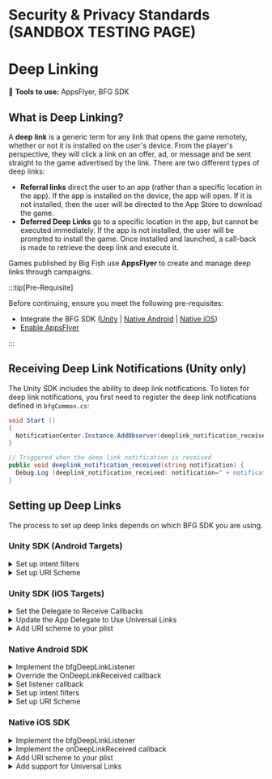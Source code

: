 # Security & Privacy Standards (SANDBOX TESTING PAGE)

# Deep Linking

:small_blue_diamond: **Tools to use:** AppsFlyer, BFG SDK

## What is Deep Linking?

A **deep link** is a generic term for any link that opens the game remotely, whether or not it is installed on the user's device. From the player's perspective, they will click a link on an offer, ad, or message and be sent straight to the game advertised by the link. There are two different types of deep links:

- **Referral links** direct the user to an app (rather than a specific location in the app). If the app is installed on the device, the app will open. If it is not installed, then the user will be directed to the App Store to download the game.
- **Deferred Deep Links** go to a specific location in the app, but cannot be executed immediately. If the app is not installed, the user will be prompted to install the game. Once installed and launched, a call-back is made to retrieve the deep link and execute it.

Games published by Big Fish use **AppsFlyer** to create and manage deep links through campaigns. 

:::tip[Pre-Requisite]

Before continuing, ensure you meet the following pre-requisites:

- Integrate the BFG SDK ([Unity](../bfgsdk/integrate-unitysdk) | [Native Android](../bfgsdk/integrate-androidsdk) | [Native iOS](../bfgsdk/integrate-iossdk))
- [Enable AppsFlyer](./tools-appsflyer#enabling-appsflyer)

:::

## Receiving Deep Link Notifications (Unity only)

The Unity SDK includes the ability to deep link notifications. To listen for deep link notifications, you first need to register the deep link notifications defined in ``bfgCommon.cs``: 

```csharp
void Start ()
{
  NotificationCenter.Instance.AddObserver(deeplink_notification_received, bfgCommon.NOTIFICATION_DEEPLINK_ONDEEPLINKRECEIVED);
}

// Triggered when the deep link notification is received
public void deeplink_notification_received(string notification) {
  Debug.Log (deeplink_notification_received: notification=" + notification);
}
```

## Setting up Deep Links

The process to set up deep links depends on which BFG SDK you are using. 

### Unity SDK (Android Targets)

<details>
  <summary>Set up intent filters</summary>

Your Big Fish producer will send you a code snippet of an intent filter to put into manifest file of your app. An **intent filter** determines the type of requests that come from another app component (such as AppsFlyer). To complete setup for deep links on Android, copy the intent-filter into the relevant ``<activity>`` on your AndroidManifest.xml file. The snippet contains the following values:

- The ``host`` value, provided by your Big Fish producer.
- The four-character pathPrefix, an auto-generated value from the AppsFlyer portal that is unique to your game.

Here is an example of the code snippet for an intent filter:

```xml
<intent-filter android:autoVerify="true">
  <action android:name="android.intent.action.VIEW" />
  <category android:name="android.intent.category.DEFAULT" />
  <category android:name="android.intent.category.BROWSABLE" />
  <data android:scheme="https"
    android:host="bfgsdk.onelink.me"
    android:pathPrefix="/yryN" />
</intentfilter>
```

</details>

<details>
  <summary>Set up URI Scheme</summary>

A URI scheme is a URL that leads users directly to your game, and is required for AppsFlyer links to work in Facebook. Whenever a Universal Link fails to open the app, the URI scheme can be used as a fallback to open the application.

Your Big Fish producer will provide you with the scheme you need to define in your manifest file. Add another filter to your manifest that handles specific deep link schemes for your game. In the following example, the scheme is ``bfgsample``. Include this filter right below the intent filter you previously added for AppsFlyer:

```xml
<intent-filter>
  <action android:name="android.intent.action.VIEW" />
  <category android:name="android.intent.category.DEFAULT" />
  <category android:name="android.intent.category.BROWSABLE" />
  <data android:scheme="bfgsample" />
</intent-filter>
```

</details>

### Unity SDK (iOS Targets)

<details>
  <summary>Set the Delegate to Receive Callbacks</summary>

1. Open the file, com.bfg.sdk/Runtime/Plugins/iOS/BFGUnityAppController.mm
2. In BFGUnityAppController.mm, add the following code to the ``didFinishLaunchingWithOptions`` method before initializing the BFG SDK:

```csharp
extern "C"
{
  void BfgDeepLinkDelegateWrapper_setDeepLinkListener();
}
-(BOOL)application:(UIApplication*) application didFinishLaunchingWithOptions:(NSDictionary*) options
{
  BfgDeepLinkDelegateWrapper_setDeepLinkListener();

  // Initialize the BFG SDK here

  return YES;
}
```

</details>

<details>
  <summary>Update the App Delegate to Use Universal Links</summary>

1. Open the file, com.bfg.sdk/Runtime/Plugins/iOS/BFGUnityAppController.mm
2. In BFGUnityAppController.mm, add another pass-through call to ``bfgManager``, which will update the App Delegate to use universal links through AppsFlyer.

```csharp
-(BOOL)application:(UIApplication *)application continueUserActivity:(NSUserActivity *)userActivity restorationHandler:(void (^)(NSArray<id<UIUserActivityRestoring>> *restorableObjects))restorationHandler;
{
  return [bfgManager applicationContinueUserActivity:userActivity restorationHandler:restorationHandler];
}
```

</details>

<details>
  <summary>Add URI scheme to your plist</summary>

A URI scheme is a URL that leads users directly to your game, and is required for AppsFlyer links to work in Facebook. Whenever a Universal Link fails to open the app, the URI scheme can be used as a fallback to open the application.

Your Big Fish producer will provide you with the scheme you need to define in your game configuration. In the following example, the scheme is ``bfgsample``. The scheme is added to your game's plist file:

```xml
<key>CFBundleURLSchemes</key>
<array>
  <string>bfgsample</string>
</array>
```

</details>

### Native Android SDK 

<details>
  <summary>Implement the bfgDeepLinkListener</summary>

Implement the ``bfgDeepLinkListener`` in your main ``bfgActivity``:

```java
public class AndroidExampleActivity extends bfgActivity implements bfgDeepLinkListener
```

</details>

<details>
  <summary>Override the OnDeepLinkReceived callback</summary>

Override the ``onDeepLinkReceived`` callback to handle the received deep link:

```java
public void onDeepLinkReceived(final String deepLink, Map<String,String> conversionData, final String error) {
  if (!TextUtils.isEmpty(deepLink)) {
    bfgLog.d(this.getLocalClassName(), "Deep link received: \n" + deepLink);
  } else if (!TextUtils.isEmpty(error)) {
    bfgLog.d(this.getLocalClassName(), "Deep link retrieve error: " + error + " from UA tracking provider");
  }
  // The UA tracking provider returned additional information about the deep link that launched
  // the app. Inspect its content to gain insight regarding the source of the link. For links
  // originated from Facebook the deepLinkString will always be null and you'll need to look
  // for the deeplink in the conversionData dictionary. Ask your producer for the specific field
  // you should be looking for in this dictionary.
  // An example payload for a basic Facebook link could look like:
  // conversionData = {
  //    "af_ad": "testadname",
  //    "af_deeplink": true,
  //    "af_sub1": "testsubpub",
  //    "af_sub2": "testplacement",
  //    "campaign": "testcampaign",
  //    "host": "sdktest",
  //    "is_retargeting": true,
  //    "media_source": "Social Facebook",
  //    "path": "/reward/coins/1000/abc123",
  //    "scheme": "bfgsample",
  //    "shortlink": "dlfbpost"
  // }
  // For this example, you might be interested in the 'path' field of the dictionary, where you could extract
  // a promo code or other meaningful information for your game.
  if (conversionData != null) {
    bfgLog.d(this.getLocalClassName(), "onDeepLinkReceived: conversion data: " + conversionData + " from UA tracking provider");
  }
}
```

</details>

<details>
  <summary>Set listener callback</summary>

Set your listener callback with `setDeepLinkListener` in ``onCreate()``.

:::info

Set the listener callback before initializing the SDK to ensure that deep links are not missed.

:::

```java
bfgGameReporting.sharedInstance().setDeepLinkListener(this);
```

</details>

<details>
  <summary>Set up intent filters</summary>

Your Big Fish producer will send you a code snippet of an intent filter to put into manifest file of your app. An **intent filter** determines the type of requests that come from another app component (such as AppsFlyer). To complete setup for deep links on Android, copy the intent-filter into the relevant ``<activity>`` on your AndroidManifest.xml file. The snippet contains the following values:

- The ``host`` value, provided by your Big Fish producer.
- The four-character pathPrefix, an auto-generated value from the AppsFlyer portal that is unique to your game.

Here is an example of the code snippet for an intent filter:

```xml
<intent-filter android:autoVerify="true">
  <action android:name="android.intent.action.VIEW" />
  <category android:name="android.intent.category.DEFAULT" />
  <category android:name="android.intent.category.BROWSABLE" />
  <data android:scheme="https"
    android:host="bfgsdk.onelink.me"
    android:pathPrefix="/yryN" />
</intentfilter>
```

</details>

<details>
  <summary>Set up URI Scheme</summary>

A URI scheme is a URL that leads users directly to your game, and is required for AppsFlyer links to work in Facebook. Whenever a Universal Link fails to open the app, the URI scheme can be used as a fallback to open the application.

Your Big Fish producer will provide you with the scheme you need to define in your manifest file. Add another filter to your manifest that handles specific deep link schemes for your game. In the following example, the scheme is ``bfgsample``. Include this filter right below the intent filter you previously added for AppsFlyer:

```xml
<intent-filter>
  <action android:name="android.intent.action.VIEW" />
  <category android:name="android.intent.category.DEFAULT" />
  <category android:name="android.intent.category.BROWSABLE" />
  <data android:scheme="bfgsample" />
</intent-filter>
```

**Referral URL / URI Scheme**

You will get the shared scheme in the ``deepLinkString`` field if a referral URL opens your game. Nothing needs to be done by the game at this point since the goal of the referral is to simply open the app.

```
"deepLinkString": "bfgsample://",
"conversionData": {
    "af_dp": "bfgsample://",
    "link": "https://bfgsample.onelink.me/lmNv/dlfbpost"
}
```

**First Launch Installation Attribution**

When your game launches for the first time, you will receive an ``onDeepLinkReceived`` callback with information on the installation attribution. The **deepLink** parameter will be ``null`` unless the first launch resulted from a deferred deep link. The contents of the ``conversionData`` collection will vary, depending on whether the installation was organic, from a deep link, or a deferred deep link from one of our advertising partners, such as Facebook.

For example, an organic installation will provide the following ``conversionData``:

```
"af_message": "organic install",
"af_status": "Organic",
"is_first_launch": "true"
```

For a full list of all the possible data provided in the ``conversionData`` collection, see [Conversion data payloads and scenarios](https://support.appsflyer.com/hc/en-us/articles/360000726098-Conversion-data-payloads-and-scenarios) :arrow_upper_right: in AppsFlyer's documentation.

</details>

### Native iOS SDK

<details>
  <summary>Implement the bfgDeepLinkListener</summary>

Set up your ``AppDelegate`` to conform to the ``bfgDeepLinkListener`` protocol:

```objectivec
@interface BFGUIKitExampleAppDelegate () <bfgPlacementDelegate, bfgManagerPauseResumeDelegate, bfgDeepLinkListener>
```

Next, setup the ``bfgDeepLinkListener`` listener before initializing the BFG SDK.

```objectivec
- (BOOL)application:(UIApplication *)application didFinishLaunchingWithOptions:(NSDictionary *)launchOptions
{
  [bfgGameReporting setDeepLinkListener:self];
  [bfgManager startWithLaunchOptions:launchOptions parentViewController:myRootViewController];
}
```

</details>

<details>
  <summary>Implement the onDeepLinkReceived callback</summary>

Confirm that your listener implements the ``onDeepLinkReceived:conversionData:error:`` method to retrieve any deep links that have been received:

```objectivec
#pragma mark - bfgDeepLinkListener

-(void) onDeepLinkReceived:(NSString * _Nullable)deepLinkString conversionData:(NSDictionary* _Nullable)conversionData error:(NSError * _Nullable)error
{
  if (error)
  {
      BFGUIKitExampleLog(@"An error occurred in the UA tracking provider. Error: %ld: %@", error.code, error.localizedDescription);
      return;
  }
  if (deepLinkString.length)
  {
      NSString *message = [NSString stringWithFormat:@"Deep link received: %@", deepLinkString];                      
      NSLog(@"[DeepLink]: %@", deepLinkString);
  }
  else
  {
      BFGUIKitExampleLog(@"The UA tracking provider didn't have a deep link for us");
  }
  // The UA tracking provider returned additional information about the universal link and/or deeplink
  // that launched the app. Inspect its content to gain insight regarding the source of the link.
  // For links originated from Facebook the deepLinkString will always be nil, and you'll need to
  // look for the deeplink in the conversionData dictionary. Ask your producer for the specific field
  // you should be looking for in this dictionary.
  // An example payload for a basic Facebook link could look like:
  // conversionData = {
  //    "af_deeplink": true,
  //    "host": "facebook",
  //    "media_source": "Social Facebook",
  //    "path": "/reward/coins/1000/abc123",
  //    "scheme": "bfgsample",
  //    "shortlink": "dlfbpost"
  // }
  // For this example, you might be interested in the 'path' field of the dictionary, where you could extract
  // a promo code or other meaningful information for your game.
  NSString *hostString = conversionData[@"host"];
  NSString *pathString = conversionData[@"path"];
  if (conversionData && conversionData.count > 0 && [hostString isEqualToString:@"facebook"] && pathString.length)
  {
      BFGUIKitExampleLog(@"The UA tracking provider provided additional conversion data for the universal link and/or deep link: %@", conversionData);
  }
}
```

</details>

<details>
  <summary>Add URI scheme to your plist</summary>

A URI scheme is a URL that leads users directly to your game, and is required for AppsFlyer links to work in Facebook. Whenever a Universal Link fails to open the app, the URI scheme can be used as a fallback to open the application.

Your Big Fish producer will provide you with the scheme you need to define in your game configuration. In the following example, the scheme is ``bfgsample``. The scheme is added to your game's plist file:

```xml
<key>CFBundleURLSchemes</key>
<array>
  <string>bfgsample</string>
</array>
```

</details>

<details>
  <summary>Add support for Universal Links</summary>

**Universal Links** is a deep linking protocol created by Apple and was introduced in iOS versions 9+. Universal Links enables app developers to create a two-way association between their mobile app and website. The advantage to supporting universal links is that tapping on them in an email or a banner ad can directly open your app if it is installed, instead of first routing the user through Safari or another browser. Universal links are similar to regular deep links in that they can launch your app and deliver a payload, but they have a slightly different structure inside the app code. 

A universal link can be configured for any of four scenarios:

- To take the user to the App Store.
- To deep link to the Apple App Store for a download. In this scenario, when a user does not have your app installed, they will be taken to the App Store and, if they choose to install it, the universal link payload will be delivered, for example, as a deferred deep link or a referral link.
- If the app is installed and the link is a deep link, it will take the user directly to the app and then deep link them to the given location, for example, if you want the user to access a bonus level.
- If the app is installed and the link is a referral link, it will open the app.

Your Big Fish producer will enable universal links through the AppsFlyer Developer Portal. You will be given a referral link similar to the one below, but it will be specific to your game.

```
//bfgsdk.onelink.me/yryN/4f196e66
```

To use universal links, you need to add another pass-through call to bfgManager in your app delegate:

```objectivec
- (BOOL)application:(UIApplication *)application continueUserActivity:(NSUserActivity *)userActivity restorationHandler:(void (^)(NSArray * _Nullable))restorationHandler
{
  [bfgManager applicationContinueUserActivity:userActivity restorationHandler:restorationHandler];
  // Do any special processing of the universal link here
  return YES;
}
```

</details>
